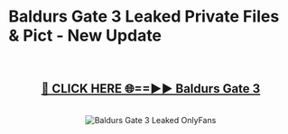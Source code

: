 # Baldurs Gate 3 Leaked Private Files & Pict - New Update
<br>
<div align="center">
<h2><a href="https://mediafilles.blogspot.com/?title=Baldurs_Gate_3" rel="nofollow">🔴 CLICK HERE 🌐==►► Baldurs Gate 3</a></h2>
<br>
<a href="https://mediafilles.blogspot.com/?title=Baldurs_Gate_3" rel="nofollow" data-target="animated-image.originalLink"><img src="https://i.ibb.co.com/WyWwxjT/player-gif2.gif" alt="Baldurs Gate 3 Leaked OnlyFans" style="max-width: 100%; display: inline-block;" data-target="animated-image.originalImage"></a>
</div>
<br>